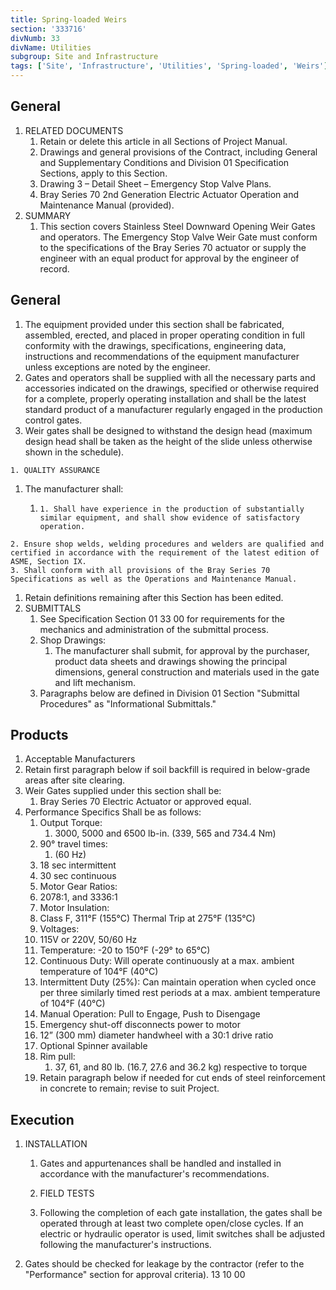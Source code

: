 ```yaml
---
title: Spring-loaded Weirs
section: '333716'
divNumb: 33
divName: Utilities
subgroup: Site and Infrastructure
tags: ['Site', 'Infrastructure', 'Utilities', 'Spring-loaded', 'Weirs']
---
```


## General

1. RELATED DOCUMENTS
   1. Retain or delete this article in all Sections of Project Manual.
   1. Drawings and general provisions of the Contract, including General and Supplementary Conditions and Division 01 Specification Sections, apply to this Section.
   1. Drawing 3 – Detail Sheet – Emergency Stop Valve Plans.
   1. Bray Series 70 2nd Generation Electric Actuator Operation and Maintenance Manual (provided). 
1. SUMMARY
   1. This section covers Stainless Steel Downward Opening Weir Gates and operators. The Emergency Stop Valve Weir Gate must conform to the specifications of the Bray Series 70 actuator or supply the engineer with an equal product for approval by the engineer of record. 

## General

   1. The equipment provided under this section shall be fabricated, assembled, erected, and placed in proper operating condition in full conformity with the drawings, specifications, engineering data, instructions and recommendations of the equipment manufacturer unless exceptions are noted by the engineer.
   1. Gates and operators shall be supplied with all the necessary parts and accessories indicated on the drawings, specified or otherwise required for a complete, properly operating installation and shall be the latest standard product of a manufacturer regularly engaged in the production control gates.
   1. Weir gates shall be designed to withstand the design head (maximum design head shall be taken as the height of the slide unless otherwise shown in the schedule).

	1. QUALITY ASSURANCE
   1. The manufacturer shall:
         1. 	1. Shall have experience in the production of substantially similar equipment, and shall show evidence of satisfactory operation. 
	2. Ensure shop welds, welding procedures and welders are qualified and certified in accordance with the requirement of the latest edition of ASME, Section IX.
	3. Shall conform with all provisions of the Bray Series 70 Specifications as well as the Operations and Maintenance Manual.
   1. Retain definitions remaining after this Section has been edited.
1. SUBMITTALS
   1. See Specification Section 01 33 00 for requirements for the mechanics and administration of the submittal process.
   1. Shop Drawings:
      1. The manufacturer shall submit, for approval by the purchaser, product data sheets and drawings showing the principal dimensions, general construction and materials used in the gate and lift mechanism.
   1. Paragraphs below are defined in Division 01 Section "Submittal Procedures" as "Informational Submittals."

## Products

   1. Acceptable Manufacturers
   1. Retain first paragraph below if soil backfill is required in below-grade areas after site clearing.
   1. Weir Gates supplied under this section shall be:
      1. Bray Series 70 Electric Actuator or approved equal.
2. Performance Specifics Shall be as follows:
   1. Output Torque:
      1. 3000, 5000 and 6500 lb-in. (339, 565 and 734.4 Nm) 
    1. 90° travel times:
       1. (60 Hz) 
    1. 18 sec intermittent 
    1. 30 sec continuous 
   1. Motor Gear Ratios:
    1. 2078:1, and 3336:1 
   1. Motor Insulation:
    1. Class F, 311°F (155°C) Thermal Trip at 275°F (135°C) 
   1. Voltages:
    1. 115V or 220V, 50/60 Hz 
   1. Temperature:
 -20 to 150°F (-29° to 65°C) 
   1. Continuous Duty:
 Will operate continuously at a max. ambient temperature of 104°F (40°C) 
   1. Intermittent Duty (25%):
 Can maintain operation when cycled once per three similarly timed rest periods at a max. ambient temperature of 104°F (40°C) 
   1. Manual Operation:
 Pull to Engage, Push to Disengage 
    1. Emergency shut-off disconnects power to motor 
    1. 12” (300 mm) diameter handwheel with a 30:1 drive ratio 
    1. Optional Spinner available 
    1. Rim pull:
       1. 37, 61, and 80 lb. (16.7, 27.6 and 36.2 kg) respective to torque
   1. Retain paragraph below if needed for cut ends of steel reinforcement in concrete to remain; revise to suit Project.

## Execution

1. INSTALLATION
   1. Gates and appurtenances shall be handled and installed in accordance with the manufacturer's recommendations.

	1. FIELD TESTS
   1. Following the completion of each gate installation, the gates shall be operated through at least two complete open/close cycles. If an electric or hydraulic operator is used, limit switches shall be adjusted following the manufacturer's instructions.
2. Gates should be checked for leakage by the contractor (refer to the "Performance" section for approval criteria).
13 10 00

